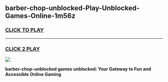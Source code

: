 
## barber-chop-unblocked-Play-Unblocked-Games-Online-1m56z
<h3>
<a href="https://premium76.site?title=barber-chop-unblocked&ref=25A">CLICK TO PLAY</a></h3>
<hr>

<h3>
<a href="https://premium76.site?title=barber-chop-unblocked&ref=25A">CLICK 2 PLAY</a>
  
</h3>

<a href="https://premium76.site?title=barber-chop-unblocked&ref=25A"><img src="https://clearcache.store/games.png"></a>


**barber-chop-unblocked games unblocked: Your Gateway to Fun and Accessible Online Gaming**
